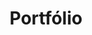 ---
title: "Portfólio"
description : "To get an idea of my work, here are some public projects I worked on. Since I can't show everything here, I'm happy to discuss more of my work in person Y."
---